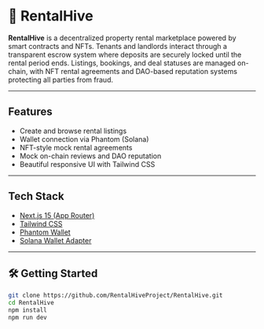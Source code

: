 # 🐝 RentalHive

**RentalHive** is a decentralized property rental marketplace powered by smart contracts and NFTs. Tenants and landlords interact through a transparent escrow system where deposits are securely locked until the rental period ends. Listings, bookings, and deal statuses are managed on-chain, with NFT rental agreements and DAO-based reputation systems protecting all parties from fraud.

---

## Features

- Create and browse rental listings
- Wallet connection via Phantom (Solana)
- NFT-style mock rental agreements
- Mock on-chain reviews and DAO reputation
- Beautiful responsive UI with Tailwind CSS

---

## Tech Stack

- [Next.js 15 (App Router)](https://nextjs.org)
- [Tailwind CSS](https://tailwindcss.com)
- [Phantom Wallet](https://phantom.app/)
- [Solana Wallet Adapter](https://github.com/solana-labs/wallet-adapter)

---

## 🛠️ Getting Started

```bash
git clone https://github.com/RentalHiveProject/RentalHive.git
cd RentalHive
npm install
npm run dev